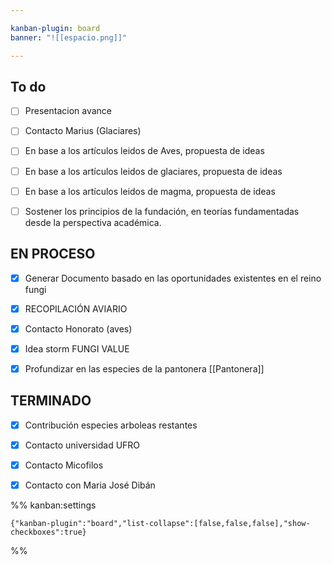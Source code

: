 ```yaml
---

kanban-plugin: board
banner: "![[espacio.png]]"

---
```


## To do

- [ ] Presentacion avance
- [ ] Contacto Marius (Glaciares)
- [ ] En base a los artículos leidos de Aves, propuesta de ideas
- [ ] En base a los artículos leidos de glaciares, propuesta de ideas
- [ ] En base a los artículos leidos de magma, propuesta de ideas
- [ ] Sostener los principios de la fundación, en teorías fundamentadas desde la perspectiva académica.


## EN PROCESO

- [x] Generar Documento basado en las oportunidades existentes en el reino fungi
- [x] RECOPILACIÓN AVIARIO
- [x] Contacto Honorato (aves)
- [x] Idea storm FUNGI VALUE
- [x] Profundizar en las especies de la pantonera [[Pantonera]]


## TERMINADO

- [x] Contribución especies arboleas restantes
- [x] Contacto universidad UFRO
- [x] Contacto Micofilos
- [x] Contacto con Maria José Dibán




%% kanban:settings
```
{"kanban-plugin":"board","list-collapse":[false,false,false],"show-checkboxes":true}
```
%%